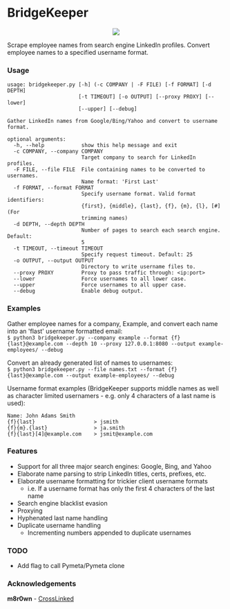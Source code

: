 # BridgeKeeper

<p align="center"><img src="https://media.giphy.com/media/e9aSISpSTtU4w/giphy.gif"></p>

Scrape employee names from search engine LinkedIn profiles. Convert employee names to a specified username format.

### Usage

```
usage: bridgekeeper.py [-h] (-c COMPANY | -F FILE) [-f FORMAT] [-d DEPTH]
                       [-t TIMEOUT] [-o OUTPUT] [--proxy PROXY] [--lower]
                       [--upper] [--debug]

Gather LinkedIn names from Google/Bing/Yahoo and convert to username format.

optional arguments:
  -h, --help            show this help message and exit
  -c COMPANY, --company COMPANY
                        Target company to search for LinkedIn profiles.
  -F FILE, --file FILE  File containing names to be converted to usernames.
                        Name format: 'First Last'
  -f FORMAT, --format FORMAT
                        Specify username format. Valid format identifiers:
                        {first}, {middle}, {last}, {f}, {m}, {l}, [#] (For
                        trimming names)
  -d DEPTH, --depth DEPTH
                        Number of pages to search each search engine. Default:
                        5
  -t TIMEOUT, --timeout TIMEOUT
                        Specify request timeout. Default: 25
  -o OUTPUT, --output OUTPUT
                        Directory to write username files to.
  --proxy PROXY         Proxy to pass traffic through: <ip:port>
  --lower               Force usernames to all lower case.
  --upper               Force usernames to all upper case.
  --debug               Enable debug output.
```

### Examples

Gather employee names for a company, Example, and convert each name into an 'flast' username formatted email:<br>
`$ python3 bridgekeeper.py --company example --format {f}{last}@example.com --depth 10 --proxy 127.0.0.1:8080 --output example-employees/ --debug`

Convert an already generated list of names to usernames:<br>
`$ python3 bridgekeeper.py --file names.txt --format {f}{last}@example.com --output example-employees/ --debug`


Username format examples (BridgeKeeper supports middle names as well as character limited usernamers - e.g. only 4 characters of a last name is used):<br>
```
Name: John Adams Smith
{f}{last}                   > jsmith
{f}{m}.{last}               > ja.smith
{f}{last}[4]@example.com    > jsmit@example.com
```

### Features

* Support for all three major search engines: Google, Bing, and Yahoo
* Elaborate name parsing to strip LinkedIn titles, certs, prefixes, etc.
* Elaborate username formatting for trickier client username formats
  * i.e. If a username format has only the first 4 characters of the last name
* Search engine blacklist evasion
* Proxying
* Hyphenated last name handling
* Duplicate username handling
  * Incrementing numbers appended to duplicate usernames

### TODO

* Add flag to call Pymeta/Pymeta clone

### Acknowledgements

**m8r0wn** - [CrossLinked](https://github.com/m8r0wn/CrossLinked)